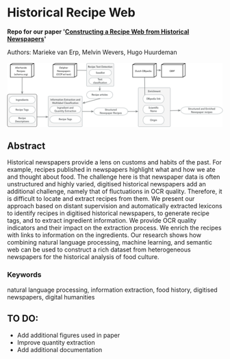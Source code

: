 # Historical Recipe Web
__Repo for our paper '[Constructing a Recipe Web from Historical Newspapers](https://github.com/DHLab-nl/historical-recipe-web/blob/master/constructing-recipe-web-2.pdf)'__

Authors: Marieke van Erp, Melvin Wevers, Hugo Huurdeman
<br><br>
<img src="figures/workflow.png">

## Abstract 
Historical newspapers provide a lens on customs and habits of the past. For example, recipes published in newspapers highlight what and how we ate and thought about food. The challenge here is that newspaper data is often unstructured and highly varied, digitised historical newspapers add an additional challenge, namely that of fluctuations in OCR quality. Therefore, it is difficult to locate and extract recipes from them. We present our approach based on distant supervision and automatically extracted lexicons to identify recipes in digitised historical newspapers, to generate recipe tags, and to extract ingredient information. We provide OCR quality indicators and their impact on the extraction process. We enrich the recipes with links to information on the ingredients. Our research shows how combining natural language processing, machine learning, and semantic web can be used to construct a rich dataset from heterogeneous newspapers for the historical analysis of food culture.

### Keywords
natural language processing, information extraction, food history, digitised newspapers, digital humanities

## TO DO:
* Add additional figures used in paper
* Improve quantity extraction
* Add additional documentation
